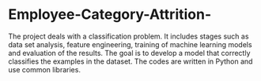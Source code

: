 # Employee-Category-Attrition-
The project deals with a classification problem. It includes stages such as data set analysis, feature engineering, training of machine learning models and evaluation of the results. The goal is to develop a model that correctly classifies the examples in the dataset. The codes are written in Python and use common libraries.

